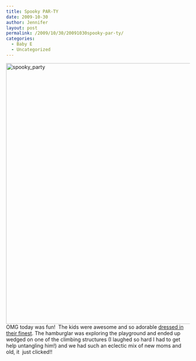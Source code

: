 ```yaml
---
title: Spooky PAR-TY
date: 2009-10-30
author: Jennifer
layout: post
permalink: /2009/10/30/20091030spooky-par-ty/
categories:
  - Baby E
  - Uncategorized
---
```

<img title="spooky_party" height="713" alt="spooky_party" width="950" class="alignleft size-full wp-image-539" src="http://static.squarespace.com/static/50db6bb3e4b015296cd43789/50dfa5b1e4b0dc6320e0b5ea/50dfa5b2e4b0dc6320e0b74d/1256884803000/?format=original" />OMG today was fun!  The kids were awesome and so adorable [dressed in their finest](http://www.flickr.com/photos/jenniferandJennifers_photos/sets/72157622685648416/ "dressed"). The hamburglar was exploring the playground and ended up wedged on one of the climbing structures (I laughed so hard I had to get help untangling him!) and we had such an eclectic mix of new moms and old, it  just clicked!!
